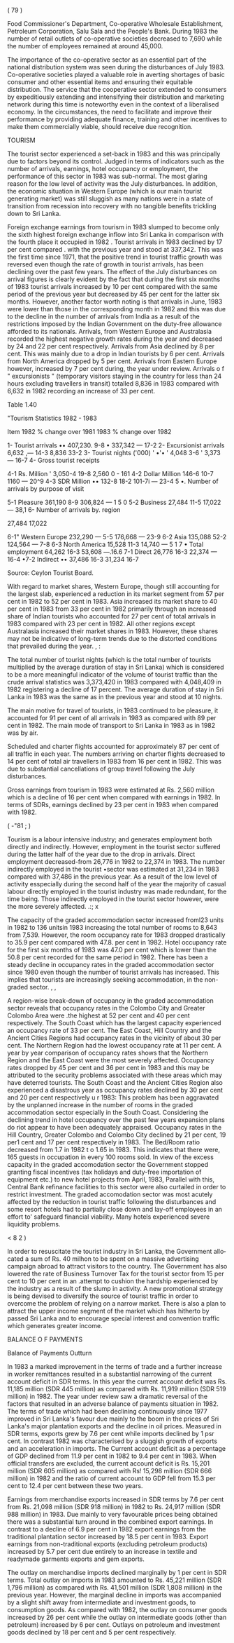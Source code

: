 ( 79 )

Food Commissioner's Department, Co-operative Wholesale Establishment, Petro­leum Corporation, Salu Sala and the People's Bank. During 1983 the number of retail outlets of co-operative societies decreased to 7,690 while the number of emplo­yees remained at around 45,000.

The importance of the co-operative sector as an essential part of the national distribution system was seen during the disturbances of July 1983. Co-operative societies played a valuable role in averting shortages of basic consumer and other essential items and ensuring their equitable distribution. The service that the co­operative sector extended to consumers by expeditiously extending and intensifying their distribution and marketing network during this time is noteworthy even in the context of a liberalised economy. In the circumstances, the need to facilitate and improve their performance by providing adequate finance, training and other incentives to make them commercially viable, should receive due recognition.

TOURISM

The tourist sector experienced a set-back in 1983 and this was principally due to factors beyond its control. Judged in terms of indicators such as the number of arrivals, earnings, hotel occupancy or employment, the performance of this sector in 1983 was sub-normal. The most glaring reason for the low level of activity was the July disturbances. In addition, the economic situation in Western Europe (which is our main tourist generating market) was still sluggish as many nations were in a state of transition from recession into recovery with no tangible benefits trickling down to Sri Lanka.

Foreign exchange earnings from tourism in 1983 slumped to become only the sixth highest foreign exchange inflow into Sri Lanka in comparison with the fourth place it occupied in 1982 . Tourist arrivals in 1983 declined by 17 per cent compared . with the previous year and stood at 337,342. This was the first time since 1971, that the positive trend in tourist traffic growth was reversed even though the rate of growth in tourist arrivals, has been declining over the past few years. The effect of the July disturbances on arrival figures is clearly evident by the fact that during the first six months of 1983 tourist arrivals increased by 10 per cent compared with the same period of the previous year but decreased by 45 per cent for the latter six months. However, another factor worth noting is that arrivals in June, 1983 were lower than those in the corresponding month in 1982 and this was due to the decline in the number of arrivals from India as a result of the restrictions imposed by the Indian Government on the duty-free allowance afforded to its nationals. Arrivals, from Western Europe and Australasia recorded the highest negative growth rates during the year and decreased by 24 and 22 per cent respectively. Arrivals from Asia dec­lined by 8 per cent. This was mainly due to a drop in Indian tourists by 6 per cent. Arrivals from North America dropped by 5 per cent. Arrivals from Eastern Europe however, increased by 7 per cent during, the year under review. Arrivals o f " ex­cursionists " (temporary visitors staying in the country for less than 24 hours exclu­ding travellers in transit) totalled 8,836 in 1983 compared with 6,632 in 1982 recording an increase of 33 per cent.

Table 1.40

"Tourism Statistics 1982 - 1983

Item 1982 % change over 1981 1983 % change over 1982

1- Tourist arrivals •• 407,230. 9-8 • 337,342 — 17-2 2- Excursionist arrivals 6,632 ,— 14-3 8,836 33-2 3- Tourist nights ('000) ' •'• ' 4,048 3-6 ' 3,373 — 16-7 4- Gross tourist receipts

4-1 Rs. Million ' 3,050-4 19-8 2,560 0 - 161 4-2 Dollar Million 146-6 10-7 1160 — 20^9 4-3 SDR Million •• 132-8 18-2 101-7i — 23-4 5 •. Number of arrivals by purpose of visit

5-1 Pleasure 361,190 8-9 306,824 — 1 5 0 5-2 Business 27,484 11-5 17,022 — 38,1 6- Number of arrivals by. region

27,484 17,022

6-1" Western Europe 232,290 — 5-5 176,668 — 23-9 6-2 Asia 135,088 52-2 124,564 — 7-8 6-3 North America 15,528 11-3 14,740 — 5 1 7 • Total employment 64,262 16-3 53,608 —.16.6 7-1 Direct 26,776 16-3 22,374 — 16-4 •7-2 Indirect •• 37,486 16-3 31,234 16-7

Source: Ceylon Tourist Board.

With regard to market shares, Western Europe, though still accounting for the largest slab, experienced a reduction in its market segment from 57 per cent in 1982 to 52 per cent in 1983. Asia increased its market share to 40 per cent in 1983 from 33 per cent in 1982 primarily through an increased share of Indian tourists who accounted for 27 per cent of total arrivals in 1983 compared with 23 per cent in 1982. All other regions except Australasia increased their market shares in 1983. However, these shares may not be indicative of long-term trends due to the distorted conditions that prevailed during the year. , :

The total number of tourist nights (which is the total number of tourists multiplied by the average duration of stay in Sri Lanka) which is considered to be a more mea­ningful indicator of the volume of tourist traffic than the crude arrival statistics was 3,373,420 in 1983 compared with 4,048,409 in 1982 registering a decline of 17 percent. The average duration of stay in Sri Lanka in 1983 was the same as in the previous year and stood at 10 nights.

The main motive for travel of tourists, in 1983 continued to be pleasure, it accounted for 91 per cent of all arrivals in 1983 as compared with 89 per cent in 1982. The main mode of transport to Sri Lanka in 1983 as in 1982 was by air.

Scheduled and charter flights accounted for approximately 87 per cent of all traffic in each year. The numbers arriving on charter flights decreased to 14 per cent of total air travellers in 1983 from 16 per cent in 1982. This was due to subs­tantial cancellations of group travel following the July disturbances.

Gross earnings from tourism in 1983 were estimated at Rs. 2,560 million which is a decline of 16 per cent when compared with earnings in 1982. In terms of SDRs, earnings declined by 23 per cent in 1983 when compared with 1982.

( -"81 ; )

Tourism is a labour intensive industry; and generates employment both directly and indirectly. However, employment in the tourist sector suffered during the latter half of the year due to the drop in arrivals. Direct employment decreased-from 26,776 in 1982 to 22,374 in 1983. The number indirectly employed in the tourist •sector was estimated at 31,234 in 1983 compared with 37,486 in the previous year. As a result of the low level of activity esspecially during the second half of the year the majority of casual labour directly employed in the tourist industry was made redundant, for the time being. Those indirectly employed in the tourist sector however, were the more severely affected. .:; x

The capacity of the graded accommodation sector increased froml23 units in 1982 to 136 unitsin 1983 increasing the total number of rooms to 8,643 from 7,539. However, the room occupancy rate for 1983 dropped drastically to 35.9 per cent compared with 47.8. per cent in 1982. Hotel occupancy rate for the first six months of 1983 was 47.0 per cent which is lower than the 50.8 per cent recorded for the same period in 1982. There has been a steady decline in occupancy rates in the graded accommodation sector since 1980 even though the number of tourist arrivals has increased. This implies that tourists are increasingly seeking accommodation, in the non-graded sector. , ,

A region-wise break-down of occupancy in the graded accommodation sector reveals that occupancy rates in the Colombo City and Greater Colombo Area were .the highest at 52 per cent and 40 per cent respectively. The South Coast which has the largest capacity experienced an occupancy rate of 33 per cent. The East Coast, Hill Country and the Ancient Cities Regions had occupancy rates in the vicinity of about 30 per cent. The Northern Region had the lowest occupancy rate at 11 per cent. A year by year comparison of occupancy rates shows that the Northern Region and the East Coast were the most severely affected. Occupancy rates dropped by 45 per cent and 36 per cent in 1983 and this may be attributed to the security problems associated with these areas which may have deterred tourists. The South Coast and the Ancient Cities Region also experienced a disastrous year as occupancy rates declined by 30 per cent and 20 per cent respectively u r 1983: This problem has been aggravated by the unplanned increase in the number of rooms in the graded accommodation sector especially in the South Coast. Considering the declining trend in hotel occupancy over the past few years expansion plans do riot appear to have been adequately appraised. Occupancy rates in the Hill Country, Greater Colombo and Colombo City declined by 21 per cent, 19 per1 cent and 17 per cent respectively in 1983. The Bed/Room ratio decreased from 1.7 in 1982 t o 1.65 in 1983. This indicates that there were, 165 guests in occupation in every 100 rooms sold. In view of the excess capacity in the graded accomodation sector the Government stopped granting fiscal incentives (tax holidays and duty-free importation of equipment etc.) to new hotel projects from April, 1983, Parallel with this, Central Bank refinance facilities to this sector were also curtailed in order to restrict investment. The graded accomodation sector was most acutely affected by the reduction in tourist traffic following the disturbances and some resort hotels had to partially close down and lay-off employees in an effort to' safeguard financial viability. Many hotels experienced severe liquidity problems.

< 8 2 )

In order to resuscitate the tourist industry in Sri Lanka, the Government allo­cated a sum of Rs. 40 milhon to be spent on a massive advertising campaign abroad to attract visitors to the country. The Government has also lowered the rate of Business Turnover Tax for the tourist sector from 15 per cent to 10 per cent in an .attempt to cushion the hardship experienced by the industry as a result of the slump in activity. A new promotional strategy is being devised to diversify the source of tourist traffic in order to overcome the problem of relying on a narrow market. There is also a plan to attract the upper income segment of the market which has hitherto by passed Sri Lanka and to encourage special interest and convention traffic which generates greater income.

BALANCE O F PAYMENTS

Balance of Payments Outturn

In 1983 a marked improvement in the terms of trade and a further increase in worker remittances resulted in a substantial narrowing of the current account deficit in SDR terms. In this year the current account deficit was Rs. 11,185 million (SDR 445 million) as compared with Rs. 11,919 million (SDR 519 million) in 1982. The year under review saw a dramatic reversal of the factors that resulted in an adverse balance of payments situation in 1982. The terms of trade which had been declining continuously since 1977 improved in Sri Lanka's favour due mainly to the boom in the prices of Sri Lanka's major plantation exports and the decline in oil prices. Measured in SDR terms, exports grew by 7.6 per cent while imports declined by 1 psr cent. In contrast 1982 was characterised by a sluggish growth of exports and an acceleration in imports. The Current account deficit as a percentage of GDP declined from 11.9 per cent in 1982 to 9.4 per cent in 1983. When official transfers are excluded, the current account deficit is Rs. 15,201 million (SDR 605 million) as compared with Rs! 15,298 million (SDR 666 million) in 1982 and the ratio of current account to GDP fell from 15.3 per cent to 12.4 per cent between these two years.

Earnings from merchandise exports increased in SDR terms by 7.6 per cent from Rs. 21,098 million (SDR 918 million) in 1982 to Rs. 24,917 million (SDR 988 million) in 1983. Due mainly to very favourable prices being obtained there was a substantial turn around in the combined export earnings. In contrast to a decline of 6.9 per cent in 1982 export earnings from the traditional plantation sector increased by 18.5 per cent in 1983. Export earnings from non-traditional exports (excluding petroleum products) increased by 5.7 per cent due entirely to an increase in textile and readymade garments exports and gem exports.

The outlay on merchandise imports declined marginally by 1 per cent in SDR terms. Total outlay on imports in 1983 amounted to Rs. 45,221 million (SDR 1,796 million) as compared with Rs. 41,501 million (SDR 1,808 million) in the pre­vious year. However, the marginal decline in imports was accompanied by a slight shift away from intermediate and investment goods, to consumption goods. As compared with 1982, the outlay on consumer goods increased by 26 per cent while the outlay on intermediate goods (other than petroleum) increased by 6 per cent. Outlays on petroleum and investment goods declined by 18 per cent and 5 per cent respectively.